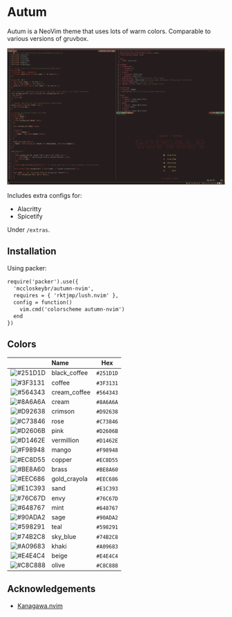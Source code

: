 # Autum

Autum is a NeoVim theme that uses lots of warm colors.
Comparable to various versions of gruvbox.

![example](/screenshot.png)

Includes extra configs for:

* Alacritty
* Spicetify

Under `/extras`.

## Installation

Using packer:

```
require('packer').use({
  'mccloskeybr/autumn-nvim',
  requires = { 'rktjmp/lush.nvim' },
  config = function()
    vim.cmd('colorscheme autumn-nvim')
  end
})
```

## Colors

|                                                          | Name             |    Hex    |
| :------------------------------------------------------: | :--------------- | :-------: |
| ![#251D1D](https://placehold.co/15x15/251d1d/251d1d.png) | black_coffee     | `#251D1D` |
| ![#3F3131](https://placehold.co/15x15/3f3131/3f3131.png) | coffee           | `#3F3131` |
| ![#564343](https://placehold.co/15x15/564343/564343.png) | cream_coffee     | `#564343` |
| ![#8A6A6A](https://placehold.co/15x15/8A6A6A/8A6A6A.png) | cream            | `#8A6A6A` |
| ![#D92638](https://placehold.co/15x15/D92638/D92638.png) | crimson          | `#D92638` |
| ![#C73846](https://placehold.co/15x15/C73846/C73846.png) | rose             | `#C73846` |
| ![#D2606B](https://placehold.co/15x15/D2606B/D2606B.png) | pink             | `#D2606B` |
| ![#D1462E](https://placehold.co/15x15/D1462E/D1462E.png) | vermillion       | `#D1462E` |
| ![#F98948](https://placehold.co/15x15/F98948/F98948.png) | mango            | `#F98948` |
| ![#EC8D55](https://placehold.co/15x15/EC8D55/EC8D55.png) | copper           | `#EC8D55` |
| ![#BE8A60](https://placehold.co/15x15/BE8A60/BE8A60.png) | brass            | `#BE8A60` |
| ![#EEC686](https://placehold.co/15x15/EEC686/EEC686.png) | gold_crayola     | `#EEC686` |
| ![#E1C393](https://placehold.co/15x15/E1C393/E1C393.png) | sand             | `#E1C393` |
| ![#76C67D](https://placehold.co/15x15/76C67D/76C67D.png) | envy             | `#76C67D` |
| ![#648767](https://placehold.co/15x15/648767/648767.png) | mint             | `#648767` |
| ![#90ADA2](https://placehold.co/15x15/90ADA2/90ADA2.png) | sage             | `#90ADA2` |
| ![#598291](https://placehold.co/15x15/598291/598291.png) | teal             | `#598291` |
| ![#74B2C8](https://placehold.co/15x15/74B2C8/74B2C8.png) | sky_blue         | `#74B2C8` |
| ![#A09683](https://placehold.co/15x15/A09683/A09683.png) | khaki            | `#A09683` |
| ![#E4E4C4](https://placehold.co/15x15/E4E4C4/E4E4C4.png) | beige            | `#E4E4C4` |
| ![#C8C888](https://placehold.co/15x15/C8C888/C8C888.png) | olive            | `#C8C888` |

## Acknowledgements

* [Kanagawa.nvim](https://github.com/rebelot/kanagawa.nvim)
